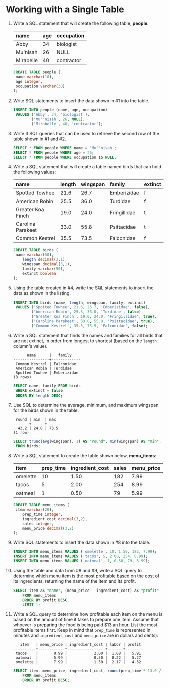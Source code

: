 # Working with a Single Table

1. Write a SQL statement that will create the following table, **people**:

   | name      | age  | occupation |
   | :-------- | :--- | :--------- |
   | Abby      | 34   | biologist  |
   | Mu'nisah  | 26   | NULL       |
   | Mirabelle | 40   | contractor |

   ```sql
   CREATE TABLE people (
   	name varchar(10),
   	age integer,
   	occupation varchar(30)
   );
   ```

   

2. Write SQL statements to insert the data shown in #1 into the table.

   ```sql
   INSERT INTO people (name, age, occupation)
   	VALUES ('Abby', 34, 'biologist'),
   		   ('Mu''nisah', 26, NULL),
   		   ('Mirabelle', 40, 'contractor');
   ```

   

3. Write 3 SQL queries that can be used to retrieve the second row of the table shown in #1 and #2.

   ```sql
   SELECT * FROM people WHERE name = 'Mu''nisah';
   SELECT * FROM people WHERE age = 26;
   SELECT * FROM people WHERE occupation IS NULL;
   ```

   

4. Write a SQL statement that will create a table named birds that can hold the following values:

   | name              | length | wingspan | family       | extinct |
   | :---------------- | :----- | :------- | :----------- | :------ |
   | Spotted Towhee    | 21.6   | 26.7     | Emberizidae  | f       |
   | American Robin    | 25.5   | 36.0     | Turdidae     | f       |
   | Greater Koa Finch | 19.0   | 24.0     | Fringillidae | t       |
   | Carolina Parakeet | 33.0   | 55.8     | Psittacidae  | t       |
   | Common Kestrel    | 35.5   | 73.5     | Falconidae   | f       |

   ```sql
   CREATE TABLE birds (
   	name varchar(50),
       length decimal(3,1),
       wingspan decimal(3,1),
       family varchar(50),
       extinct boolean
   );
   ```

   

5. Using the table created in #4, write the SQL statements to insert the data as shown in the listing.

   ```sql
   INSERT INTO birds (name, length, wingspan, family, extinct)
   	VALUES ('Spotted Towhee', 21.6, 26.7, 'Emberizidae', false),
   		   ('American Robin', 25.5, 36.0, 'Turdidae', false),
   		   ('Greater Koa Finch', 19.0, 24.0, 'Fringillidae', true),
   		   ('Carolina Parakeet', 33.0, 55.8, 'Psittacidae', true),
   		   ('Common Kestrel', 35.5, 73.5, 'Falconidae', false);
   ```

   

6. Write a SQL statement that finds the names and families for all birds that are not extinct, in order from longest to shortest (based on the `length` column's value).

   ```
         name      |   family
   ----------------+-------------
    Common Kestrel | Falconidae
    American Robin | Turdidae
    Spotted Towhee | Emberizidae
   (3 rows)
   ```

   

   ```sql
   SELECT name, family FROM birds
   	WHERE extinct = false
   	ORDER BY length DESC;
   ```

   

7. Use SQL to determine the average, minimum, and maximum wingspan for the birds shown in the table.

   ```
    round | min  | max
   -------+------+------
     43.2 | 24.0 | 73.5
   (1 row)
   ```

   

   ```sql
   SELECT trunc(avg(wingspan), 1) AS "round", min(wingspan) AS "min", max(wingspan) AS "max"
   	FROM birds;
   ```

   

8. Write a SQL statement to create the table shown below, **menu_items**:

   | item     | prep_time | ingredient_cost | sales | menu_price |
   | :------- | :-------- | :-------------- | :---- | :--------- |
   | omelette | 10        | 1.50            | 182   | 7.99       |
   | tacos    | 5         | 2.00            | 254   | 8.99       |
   | oatmeal  | 1         | 0.50            | 79    | 5.99       |

   ```sql
   CREATE TABLE menu_items (
   	item varchar(20),
       prep_time integer,
       ingredient_cost decimal(3,2),
       sales integer,
       menu_price decimal(3,2)
   );
   ```

   

9. Write SQL statements to insert the data shown in #8 into the table.

   ```sql
   INSERT INTO menu_items VALUES ('omelette', 10, 1.50, 182, 7.99);
   INSERT INTO menu_items VALUES ('tacos', 5, 2.00, 254, 8.99);
   INSERT INTO menu_items VALUES ('oatmeal', 1, 0.50, 79, 5.99);
   ```

   

10. Using the table and data from #8 and #9, write a SQL query to determine which menu item is the most profitable based on the cost of its ingredients, returning the name of the item and its profit.

    ```sql
    SELECT item AS "name", (menu_price - ingredient_cost) AS "profit"
    	FROM menu_items
    	ORDER BY profit DESC
    	LIMIT 1;
    ```

    

11. Write a SQL query to determine how profitable each item on the menu is based on the amount of time it takes to prepare one item. Assume that whoever is preparing the food is being paid $13 an hour. List the most profitable items first. Keep in mind that `prep_time` is represented in minutes and `ingredient_cost` and `menu_price` are in dollars and cents):

    ```
       item   | menu_price | ingredient_cost | labor | profit
    ----------+------------+-----------------+-------+--------
     tacos    |       8.99 |            2.00 |  1.08 |   5.91
     oatmeal  |       5.99 |            0.50 |  0.22 |   5.27
     omelette |       7.99 |            1.50 |  2.17 |   4.32
    ```

    

    ```sql
    SELECT item, menu_price, ingredient_cost, round(prep_time * 13.0 / 60.0, 2) AS "labor", (menu_price - ingredient_cost - round(prep_time * 13.0 / 60.0, 2)) AS "profit"
    	FROM menu_items
    	ORDER BY profit DESC;
    ```

    